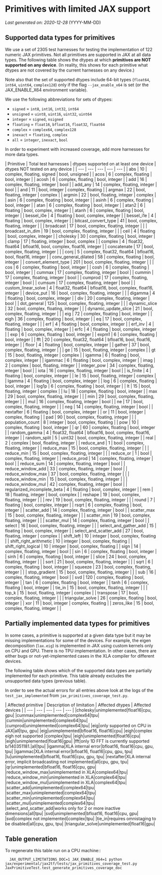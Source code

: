 # Primitives with limited JAX support

*Last generated on: 2020-12-28* (YYYY-MM-DD)

## Supported data types for primitives

We use a set of 2305 test harnesses for testing
the implementation of 122 numeric JAX primitives.
Not all primitives are supported in JAX at all
data types. The following table shows the dtypes at which
**primitives are NOT supported on any device**.
(In reality, this shows for each primitive what dtypes are not covered
by the current harnesses on any device.)

Note also that the set of supported dtypes include 64-bit types
(`float64`, `int64`, `uint64`, `complex128`) only if the
flag `--jax_enable_x64` is set (or the JAX_ENABLE_X64 environment
variable).

We use the following abbreviations for sets of dtypes:

  * `signed` = `int8`, `int16`, `int32`, `int64`
  * `unsigned` = `uint8`, `uint16`, `uint32`, `uint64`
  * `integer` = `signed`, `nsigned`
  * `floating` = `float16`, `bfloat16`, `float32`, `float64`
  * `complex` = `complex64`, `complex128`
  * `inexact` = `floating`, `complex`
  * `all` = `integer`, `inexact`, `bool`

In order to experiment with increased coverage, add more harnesses for
more data types.


| Primitive | Total test harnesses | dtypes supported on at least one device | dtypes NOT tested on any device |
| --- | --- | --- | --- | --- |
| abs | 10 | complex, floating, signed | bool, unsigned |
| acos | 6 | complex, floating | bool, integer |
| acosh | 6 | complex, floating | bool, integer |
| add | 16 | complex, floating, integer | bool |
| add_any | 14 | complex, floating, integer | bool |
| and | 11 | bool, integer | complex, floating |
| argmax | 22 | bool, floating, integer | complex |
| argmin | 22 | bool, floating, integer | complex |
| asin | 6 | complex, floating | bool, integer |
| asinh | 6 | complex, floating | bool, integer |
| atan | 6 | complex, floating | bool, integer |
| atan2 | 6 | floating | bool, complex, integer |
| atanh | 6 | complex, floating | bool, integer |
| bessel_i0e | 4 | floating | bool, complex, integer |
| bessel_i1e | 4 | floating | bool, complex, integer |
| bitcast_convert_type | 41 | bool, complex, floating, integer |  |
| broadcast | 17 | bool, complex, floating, integer |  |
| broadcast_in_dim | 19 | bool, complex, floating, integer |  |
| ceil | 4 | floating | bool, complex, integer |
| cholesky | 30 | complex, floating | bool, integer |
| clamp | 17 | floating, integer | bool, complex |
| complex | 4 | float32, float64 | bfloat16, bool, complex, float16, integer |
| concatenate | 17 | bool, complex, floating, integer |  |
| conj | 5 | complex, float32, float64 | bfloat16, bool, float16, integer |
| conv_general_dilated | 58 | complex, floating | bool, integer |
| convert_element_type | 201 | bool, complex, floating, integer |  |
| cos | 6 | complex, floating | bool, integer |
| cosh | 6 | complex, floating | bool, integer |
| cummax | 17 | complex, floating, integer | bool |
| cummin | 17 | complex, floating, integer | bool |
| cumprod | 17 | complex, floating, integer | bool |
| cumsum | 17 | complex, floating, integer | bool |
| custom_linear_solve | 4 | float32, float64 | bfloat16, bool, complex, float16, integer |
| device_put | 16 | bool, complex, floating, integer |  |
| digamma | 4 | floating | bool, complex, integer |
| div | 20 | complex, floating, integer | bool |
| dot_general | 125 | bool, complex, floating, integer |  |
| dynamic_slice | 32 | bool, complex, floating, integer |  |
| dynamic_update_slice | 21 | bool, complex, floating, integer |  |
| eig | 72 | complex, floating | bool, integer |
| eigh | 36 | complex, floating | bool, integer |
| eq | 17 | bool, complex, floating, integer |  |
| erf | 4 | floating | bool, complex, integer |
| erf_inv | 4 | floating | bool, complex, integer |
| erfc | 4 | floating | bool, complex, integer |
| exp | 6 | complex, floating | bool, integer |
| expm1 | 6 | complex, floating | bool, integer |
| fft | 20 | complex, float32, float64 | bfloat16, bool, float16, integer |
| floor | 4 | floating | bool, complex, integer |
| gather | 37 | bool, complex, floating, integer |  |
| ge | 15 | bool, floating, integer | complex |
| gt | 15 | bool, floating, integer | complex |
| igamma | 6 | floating | bool, complex, integer |
| igammac | 6 | floating | bool, complex, integer |
| imag | 2 | complex | bool, floating, integer |
| integer_pow | 34 | complex, floating, integer | bool |
| iota | 16 | complex, floating, integer | bool |
| is_finite | 4 | floating | bool, complex, integer |
| le | 15 | bool, floating, integer | complex |
| lgamma | 4 | floating | bool, complex, integer |
| log | 6 | complex, floating | bool, integer |
| log1p | 6 | complex, floating | bool, integer |
| lt | 15 | bool, floating, integer | complex |
| lu | 18 | complex, floating | bool, integer |
| max | 29 | bool, complex, floating, integer |  |
| min | 29 | bool, complex, floating, integer |  |
| mul | 16 | complex, floating, integer | bool |
| ne | 17 | bool, complex, floating, integer |  |
| neg | 14 | complex, floating, integer | bool |
| nextafter | 6 | floating | bool, complex, integer |
| or | 11 | bool, integer | complex, floating |
| pad | 90 | bool, complex, floating, integer |  |
| population_count | 8 | integer | bool, complex, floating |
| pow | 10 | complex, floating | bool, integer |
| qr | 60 | complex, floating | bool, integer |
| random_gamma | 4 | float32, float64 | bfloat16, bool, complex, float16, integer |
| random_split | 5 | uint32 | bool, complex, floating, integer |
| real | 2 | complex | bool, floating, integer |
| reduce_and | 1 | bool | complex, floating, integer |
| reduce_max | 15 | bool, complex, floating, integer |  |
| reduce_min | 15 | bool, complex, floating, integer |  |
| reduce_or | 1 | bool | complex, floating, integer |
| reduce_prod | 14 | complex, floating, integer | bool |
| reduce_sum | 14 | complex, floating, integer | bool |
| reduce_window_add | 33 | complex, floating, integer | bool |
| reduce_window_max | 37 | bool, complex, floating, integer |  |
| reduce_window_min | 15 | bool, complex, floating, integer |  |
| reduce_window_mul | 42 | complex, floating, integer | bool |
| regularized_incomplete_beta | 4 | floating | bool, complex, integer |
| rem | 18 | floating, integer | bool, complex |
| reshape | 19 | bool, complex, floating, integer |  |
| rev | 19 | bool, complex, floating, integer |  |
| round | 7 | floating | bool, complex, integer |
| rsqrt | 6 | complex, floating | bool, integer |
| scatter_add | 14 | complex, floating, integer | bool |
| scatter_max | 15 | bool, complex, floating, integer |  |
| scatter_min | 19 | bool, complex, floating, integer |  |
| scatter_mul | 14 | complex, floating, integer | bool |
| select | 16 | bool, complex, floating, integer |  |
| select_and_gather_add | 15 | floating | bool, complex, integer |
| select_and_scatter_add | 27 | bool, floating, integer | complex |
| shift_left | 10 | integer | bool, complex, floating |
| shift_right_arithmetic | 10 | integer | bool, complex, floating |
| shift_right_logical | 10 | integer | bool, complex, floating |
| sign | 14 | complex, floating, integer | bool |
| sin | 6 | complex, floating | bool, integer |
| sinh | 6 | complex, floating | bool, integer |
| slice | 24 | bool, complex, floating, integer |  |
| sort | 21 | bool, complex, floating, integer |  |
| sqrt | 6 | complex, floating | bool, integer |
| squeeze | 23 | bool, complex, floating, integer |  |
| stop_gradient | 15 | bool, complex, floating, integer |  |
| sub | 16 | complex, floating, integer | bool |
| svd | 120 | complex, floating | bool, integer |
| tan | 6 | complex, floating | bool, integer |
| tanh | 6 | complex, floating | bool, integer |
| tie_in | 15 | bool, complex, floating, integer |  |
| top_k | 15 | bool, floating, integer | complex |
| transpose | 17 | bool, complex, floating, integer |  |
| triangular_solve | 26 | complex, floating | bool, integer |
| xor | 11 | bool, integer | complex, floating |
| zeros_like | 15 | bool, complex, floating, integer |  |

## Partially implemented data types for primitives

In some cases, a primitive is supported at a given data type but
it may be missing implementations for some of the devices.
For example, the eigen decomposition (`lax.eig`) is implemented
in JAX using custom kernels only on CPU and GPU. There is no
TPU implementation. In other cases, there are either bugs or
not-yet-implemented cases in the XLA compiler for different
devices.

The following table shows which of the supported data types
are partially implemented for each primitive. This table already
excludes the unsupported data types (previous table).

In order to see the actual errors for all entries above look at
the logs of the `test_jax_implemented` from `jax_primitives_coverage_test.py`.


| Affected primitive | Description of limitation | Affected dtypes | Affected devices |
| --- | --- | --- | --- | --- |
|cholesky|unimplemented|float16|cpu, gpu|
|cummax|unimplemented|complex64|tpu|
|cummin|unimplemented|complex64|tpu|
|cumprod|unimplemented|complex64|tpu|
|eig|only supported on CPU in JAX|all|tpu, gpu|
|eig|unimplemented|bfloat16, float16|cpu|
|eigh|complex eigh not supported |complex|tpu|
|eigh|unimplemented|float16|cpu|
|eigh|unimplemented|float16|gpu|
|fft|only 1D FFT is currently supported b/140351181.|all|tpu|
|igamma|XLA internal error|bfloat16, float16|cpu, gpu, tpu|
|igammac|XLA internal error|bfloat16, float16|cpu, gpu, tpu|
|lu|unimplemented|bfloat16, float16|cpu, gpu, tpu|
|nextafter|XLA internal error, implicit broadcasting not implemented|all|cpu, gpu, tpu|
|qr|unimplemented|bfloat16, float16|cpu, gpu|
|reduce_window_max|unimplemented in XLA|complex64|tpu|
|reduce_window_min|unimplemented in XLA|complex64|tpu|
|reduce_window_mul|unimplemented in XLA|complex64|tpu|
|scatter_add|unimplemented|complex64|tpu|
|scatter_max|unimplemented|complex64|tpu|
|scatter_min|unimplemented|complex64|tpu|
|scatter_mul|unimplemented|complex64|tpu|
|select_and_scatter_add|works only for 2 or more inactive dimensions|all|tpu|
|svd|unimplemented|bfloat16, float16|cpu, gpu|
|svd|complex not implemented|complex|tpu|
|tie_in|requires omnistaging to be disabled|all|cpu, gpu, tpu|
|triangular_solve|unimplemented|float16|gpu|

## Table generation

To regenerate this table run on a CPU machine::

```
  JAX_OUTPUT_LIMITATIONS_DOC=1 JAX_ENABLE_X64=1 python jax/experimental/jax2tf/tests/jax_primitives_coverage_test.py JaxPrimitiveTest.test_generate_primitives_coverage_doc
```
